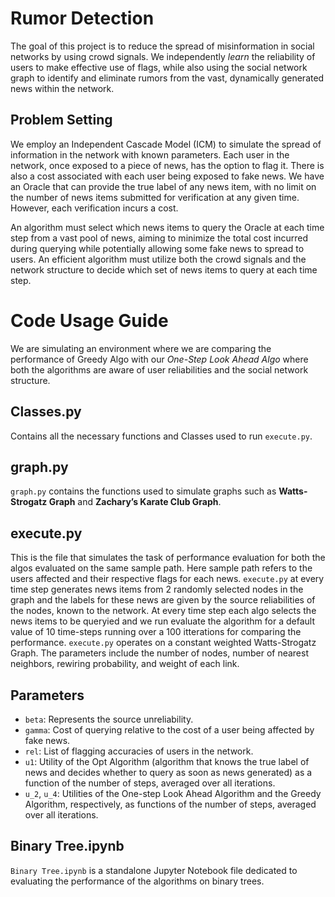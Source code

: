 # Rumor Detection
The goal of this project is to reduce the spread of misinformation in social networks by using crowd signals. We independently _learn_ the reliability of users to make effective use of flags, while also using the social network graph to identify and eliminate rumors from the vast, dynamically generated news within the network.
## Problem Setting
We employ an Independent Cascade Model (ICM) to simulate the spread of information in the network with known parameters. Each user in the network, once exposed to a piece of news, has the option to flag it. 
There is also a cost associated with each user being exposed to fake news. We have an Oracle that can provide the true label of any news item, with no limit on the number of news items submitted for verification at any given time. 
However, each verification incurs a cost.


An algorithm must select which news items to query the Oracle at each time step from a vast pool of news, aiming to minimize the total cost incurred during querying while potentially allowing some fake news to spread to users. 
An efficient algorithm must utilize both the crowd signals and the network structure to decide which set of news items to query at each time step.
# Code Usage Guide

We are simulating an environment where we are comparing the performance of Greedy Algo with our _One-Step Look Ahead Algo_ where both the algorithms are aware of user reliabilities and the social network structure.

## Classes.py

Contains all the necessary functions and Classes used to run `execute.py`.

## graph.py

`graph.py` contains the functions used to simulate graphs such as __Watts-Strogatz Graph__ and __Zachary’s Karate Club Graph__.

## execute.py

This is the file that simulates the task of performance evaluation for both the algos evaluated on the same sample path. Here sample path refers to the users affected and their respective flags for each news. `execute.py` at every time step generates news items from 2 randomly selected nodes in the graph and the labels for these news are given by the source reliabilities of the nodes, known to the network. At every time step each algo selects the news items to be queryied and we run evaluate the algorithm for a default value of 10 time-steps running over a 100 itterations for comparing the performance. `execute.py` operates on a constant weighted Watts-Strogatz Graph. The parameters include the number of nodes, number of nearest neighbors, rewiring probability, and weight of each link.

## Parameters

- `beta`: Represents the source unreliability.
- `gamma`: Cost of querying relative to the cost of a user being affected by fake news.
- `rel`: List of flagging accuracies of users in the network.
- `u1`: Utility of the Opt Algorithm (algorithm that knows the true label of news and decides whether to query as soon as news generated) as a function of the number of steps, averaged over all iterations.
- `u_2`, `u_4`: Utilities of the One-step Look Ahead Algorithm and the Greedy Algorithm, respectively, as functions of the number of steps, averaged over all iterations.


## Binary Tree.ipynb

`Binary Tree.ipynb` is a standalone Jupyter Notebook file dedicated to evaluating the performance of the algorithms on binary trees.

